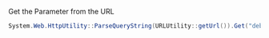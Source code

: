 Get the Parameter from the URL
```C#
System.Web.HttpUtility::ParseQueryString(URLUtility::getUrl()).Get("debug");
```
